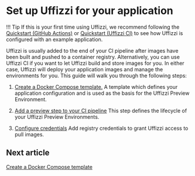 # Set up Uffizzi for your application
!!! Tip
    If this is your first time using Uffizzi, we recommend following the [Quickstart (GitHub Actions)](quickstart-gha.md) or [Quickstart (Uffizzi CI)](quickstart-gha.md) to see how Uffizzi is configured with an example application.

Uffizzi is usually added to the end of your CI pipeline after images have been built and pushed to a container registry. Alternatively, you can use Uffizzi CI if you want to let Uffizzi build and store images for you. In either case, Uffizzi will deploy your application images and manage the environments for you. This guide will walk you through the following steps:

1. [Create a Docker Compose template.](guides/docker-compose-template.md)
A template which defines your application configuration and is used as the basis for the Uffizzi Preview Environment.

2. [Add a preview step to your CI pipeline](guides/integrate-with-ci.md)
This step defines the lifecycle of your Uffizzi Preview Environments.

3. [Configure credentials](guides/configure-credentials.md)
Add registry credentials to grant Uffizzi access to pull images.

## Next article

[Create a Docker Compose template](guides/docker-compose-template.md)